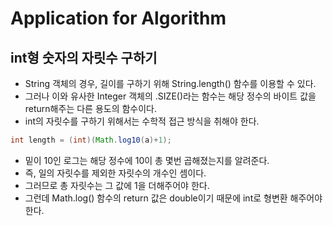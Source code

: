 # Application for Algorithm



## int형 숫자의 자릿수 구하기

- String 객체의 경우, 길이를 구하기 위해 String.length() 함수를 이용할 수 있다.
- 그러나 이와 유사한 Integer 객체의 .SIZE()라는 함수는 해당 정수의 바이트 값을 return해주는 다른 용도의 함수이다.
- int의 자릿수를 구하기 위해서는 수학적 접근 방식을 취해야 한다.

```java
int length = (int)(Math.log10(a)+1);
```

- 밑이 10인 로그는 해당 정수에 10이 총 몇번 곱해졌는지를 알려준다.
- 즉, 일의 자릿수를 제외한 자릿수의 개수인 셈이다.
- 그러므로 총 자릿수는 그 값에 1을 더해주어야 한다.
- 그런데 Math.log() 함수의 return 값은 double이기 때문에 int로 형변환 해주어야 한다.